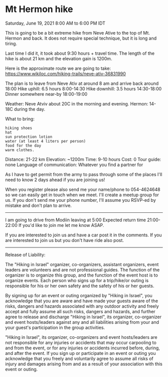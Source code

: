 # Mt Hermon hike

Saturday, June 19, 2021  8:00 AM to 6:00 PM IDT



This is going to be a bit extreme hike from Neve Ative to the top of Mt. Hermon and back. It does not require special technique, but it is long and tiring.

Last time I did it, it took about 9:30 hours + travel time.
The length of the hike is about 21 km and the elevation gain is 1200m.

Here is the approximate route we are going to take: https://www.wikiloc.com/hiking-trails/neve-ativ-36831990

The plan is to leave from Neve Ativ at around 8 am and arrive back around 18:00
Hike uphill: 6.5 hours 8:00-14:30
Hike downhill: 3.5 hours 14:30-18:00
Dinner somewhere near-by 18:00-19:00

Weather: Neve Atviv about 20C in the morning and evening.
Hermon: 14-18C during the day.

What to bring:

    hiking shoes
    hat
    sun protection lotion
    water (at least 4 liters per person)
    food for the day
    warm clothes.

Distance: 21-22 km
Elevation: ~1200m
Time: 9-10 hours
Cost: 0
Tour guide: none
Language of communication: Whatever you find a partner for

As I have to get permit from the army to pass through some of the places I'll need to know 2 days ahead if you are joining us!

When you register please also send me your name/phone to 054-4624648 so we can easily get in touch when we meet.
I'll create a meetup group for us.
If you don't send me your phone number, I'll assume you RSVP-ed by mistake and don't plan to arrive.

-----------------------------------------

I am going to drive from Modiin leaving at 5:00
Expected return time 21:00-22:00
If you'd like to join me let me know ASAP.

If you are interested to join us and have a car post it in the comments. If you are interested to join us but you don't have ride also post.

-----------------------------------------
Release of Liability:

The "Hiking in Israel" organizer, co-organizers, assistant organizers, event leaders are volunteers and are not professional guides. The function of the organizer is to organize this group, and the function of the event host is to organize events. Each person who signs up for a trip/hike/or outing is responsible for his or her own safety and the safety of his or her guests.

By signing up for an event or outing organized by "Hiking in Israel", you acknowledge that you are aware and have made your guests aware of the risks, dangers and hazards associated with any outdoor activity and freely accept and fully assume all such risks, dangers and hazards, and further agree to release and discharge "Hiking in Israel", its organizer, co-organizer and event hosts/leaders against any and all liabilities arising from your and your guest's participation in the group activities.

"Hiking in Israel", its organizer, co-organizers and event hosts/leaders are not responsible for any injuries or accidents that may occur carpooling to and from the event, or for any injuries or accidents incurred before, during, and after the event. If you sign up or participate in an event or outing you acknowledge that you freely and voluntarily agree to assume all risks of injury and damages arising from and as a result of your association with this event or outing.
